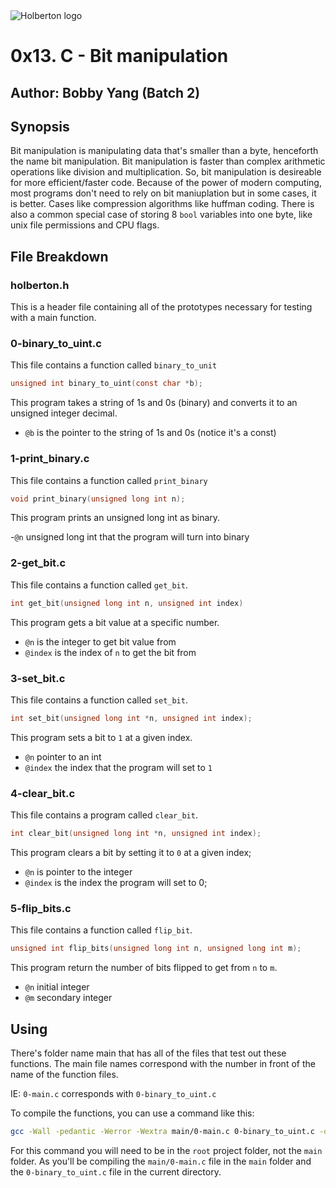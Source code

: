 <img src="https://www.holbertonschool.com/assets/holberton-logo-1cc451260ca3cd297def53f2250a9794810667c7ca7b5fa5879a569a457bf16f.png" alt="Holberton logo">

# 0x13. C - Bit manipulation
## Author: Bobby Yang (Batch 2)

## Synopsis
Bit manipulation is manipulating data that's smaller than a byte, henceforth the name bit manipulation. Bit manipulation is faster than complex arithmetic operations like division and multiplication. So, bit manipulation is desireable for more efficient/faster code. Because of the power of modern computing, most programs don't need to rely on bit maniuplation but in some cases, it is better. Cases like compression algorithms like huffman coding. There is also a common special case of storing 8 `bool` variables into one byte, like unix file permissions and CPU flags.

## File Breakdown
### holberton.h 
This is a header file containing all of the prototypes necessary for testing with a main function.

### 0-binary_to_uint.c
This file contains a function called `binary_to_unit`

```c
unsigned int binary_to_uint(const char *b);
```

This program takes a string of 1s and 0s (binary) and converts it to an unsigned integer decimal.

- `@b` is the pointer to the string of 1s and 0s (notice it's a const)

### 1-print_binary.c
This file contains a function called `print_binary`


```c
void print_binary(unsigned long int n);
```

This program prints an unsigned long int as binary.

-`@n` unsigned long int that the program will turn into binary

### 2-get_bit.c
This file contains a function called `get_bit`.

```c
int get_bit(unsigned long int n, unsigned int index)
```

This program gets a bit value at a specific number.

- `@n` is the integer to get bit value from
- `@index` is the index of `n` to get the bit from

### 3-set_bit.c
This file contains a function called `set_bit`.


```c
int set_bit(unsigned long int *n, unsigned int index);
```

This program sets a bit to `1` at a given index.

- `@n` pointer to an int
- `@index` the index that the program will set to `1`

### 4-clear_bit.c
This file contains a program called `clear_bit`.

```c
int clear_bit(unsigned long int *n, unsigned int index);
```

This program clears a bit by setting it to `0` at a given index;

- `@n` is pointer to the integer
- `@index` is the index the program will set to 0;

### 5-flip_bits.c
This file contains a function called `flip_bit`.

```c
unsigned int flip_bits(unsigned long int n, unsigned long int m);
```
This program return the number of bits flipped to get from `n` to `m`.

- `@n` initial integer
- `@m` secondary integer

## Using
There's folder name main that has all of the files that test out these functions. The main file names correspond with the number in front of the name of the function files.

IE:
`0-main.c` corresponds with `0-binary_to_uint.c`

To compile the functions, you can use a command like this:
```bash
gcc -Wall -pedantic -Werror -Wextra main/0-main.c 0-binary_to_uint.c -o 0-binary_to_uint.c
```

For this command you will need to be in the `root` project folder, not the `main` folder. As you'll be compiling the `main/0-main.c` file in the `main` folder and the `0-binary_to_uint.c` file in the current directory.

